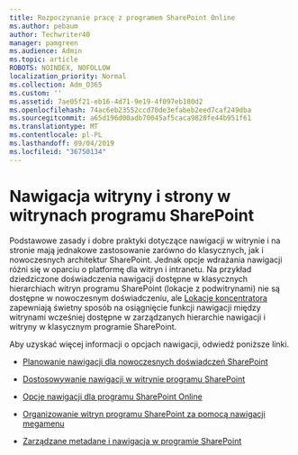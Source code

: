 ```yaml
---
title: Rozpoczynanie pracę z programem SharePoint Online
ms.author: pebaum
author: Techwriter40
manager: pamgreen
ms.audience: Admin
ms.topic: article
ROBOTS: NOINDEX, NOFOLLOW
localization_priority: Normal
ms.collection: Adm_O365
ms.custom: ''
ms.assetid: 7ae05f21-eb16-4d71-9e19-4f097eb100d2
ms.openlocfilehash: 74ac6eb23552ccd70de3efabeb2eed7caf249dba
ms.sourcegitcommit: a65d196d00adb70045af5caca9828fe44b951f61
ms.translationtype: MT
ms.contentlocale: pl-PL
ms.lasthandoff: 09/04/2019
ms.locfileid: "36750134"
---
```

# <a name="site-and-page-navigation-in-sharepoint-sites"></a>Nawigacja witryny i strony w witrynach programu SharePoint

Podstawowe zasady i dobre praktyki dotyczące nawigacji w witrynie i na stronie mają jednakowe zastosowanie zarówno do klasycznych, jak i nowoczesnych architektur SharePoint. Jednak opcje wdrażania nawigacji różni się w oparciu o platformę dla witryn i intranetu. Na przykład dziedziczone doświadczenia nawigacji dostępne w klasycznych hierarchiach witryn programu SharePoint (lokacje z podwitrynami) nie są dostępne w nowoczesnym doświadczeniu, ale [Lokacje koncentratora](https://support.office.com/article/fe26ae84-14b7-45b6-a6d1-948b3966427f) zapewniają świetny sposób na osiągnięcie funkcji nawigacji między witrynami wcześniej dostępne w zarządzanych hierarchie nawigacji i witryny w klasycznym programie SharePoint.

 Aby uzyskać więcej informacji o opcjach nawigacji, odwiedź poniższe linki.

 - [Planowanie nawigacji dla nowoczesnych doświadczeń SharePoint](https://docs.microsoft.com/sharepoint/plan-navigation-modern-experience)

- [Dostosowywanie nawigacji w witrynie programu SharePoint](https://support.office.com/article/customize-the-navigation-on-your-sharepoint-site-3cd61ae7-a9ed-4e1e-bf6d-4655f0bf25ca)

- [Opcje nawigacji dla programu SharePoint Online](https://docs.microsoft.com/office365/enterprise/navigation-options-for-sharepoint-online)
 
- [Organizowanie witryn programu SharePoint za pomocą nawigacji megamenu](https://techcommunity.microsoft.com/t5/Microsoft-SharePoint-Blog/Organize-your-SharePoint-sites-with-megamenu-navigation-and-new/ba-p/328068)

- [Zarządzane metadane i nawigacja w programie SharePoint](https://docs.microsoft.com/sharepoint/dev/general-development/managed-metadata-and-navigation-in-sharepoint)


